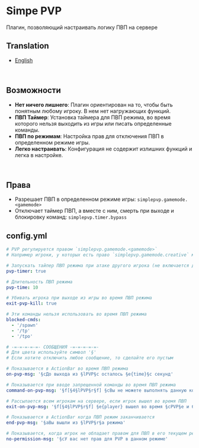 # Simpe PVP

Плагин, позволяющий настраивать логику ПВП на сервере

## Translation
- [English](README.en.md)

<br/>

## **Возможности**
- **Нет ничего лишнего**: Плагин ориентирован на то, чтобы быть понятным любому игроку. В нем нет нагружающих функций.
- **ПВП Таймер**: Установка таймера для ПВП режима, во время которого нельзя выходить из игры или писать определенные команды.
- **ПВП по режимам**: Настройка прав для отключения ПВП в определенном режиме игры.
- **Легко настраивать**: Конфигурация не содержит излишних функций и легка в настройке.

<br/>

## **Права**
- Разрешает ПВП в определенном режиме игры: `simplepvp.gamemode.<gamemode>`
- Отключает таймер ПВП, а вместе с ним, смерть при выходе и блокировку команд: `simplepvp.timer.bypass`

## config.yml
```yaml
# PVP регулируется правом `simplepvp.gamemode.<gamemode>`
# Например игроки, у которых есть право `simplepvp.gamemode.creative` могут бить игроков находясь в режиме креатива

# Запускать тайпер ПВП режима при атаке другого игрока (не включается для игроков с правом `simplepvp.timer.bypass`)
pvp-timer: true

# Длительность ПВП режима
pvp-time: 10

# Убивать игрока при выходе из игры во время ПВП режима
exit-pvp-kill: true

# Эти команды нельзя использовать во время ПВП режима
blocked-cmds:
  - '/spawn'
  - '/tp'
  - '/tpo'

# -=-=-=-=-=- СООБЩЕНИЯ -=-=-=-=-=-
# Для цвета используйте символ '§'
# Если хотите отключить любое сообщение, то сделайте его пустым

# Показывается в ActionBar во время ПВП режима
on-pvp-msg: '§cДо выхода из §lPVP§c осталось §e{time}§c секунд'

# Показывается при вводе запрещенной команды во время ПВП режима
command-on-pvp-msg: '§f[§4§lPVP§r§f] §cВы не можете выполнять данную команду во время PVP'

# Рассылается всем игрокам на сервере, если игрок вышел во время ПВП
exit-on-pvp-msg: '§f[§4§lPVP§r§f] §e{player} вышел во время §cPVP§e и был наказан!'

# Показывается в ActionBar когда ПВП режим заканчивается
end-pvp-msg: '§aВы вышли из §lPVP§r§a режима'

# Показывается, когда игрок не обладает правом для ПВП в его текущем режиме
no-permission-msg: '§cУ вас нет прав для PVP в данном режиме'
```
